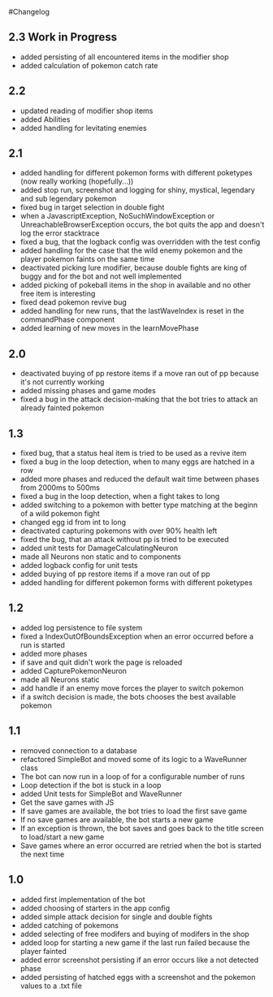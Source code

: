 #Changelog

## 2.3 Work in Progress
- added persisting of all encountered items in the modifier shop
- added calculation of pokemon catch rate

## 2.2
- updated reading of modifier shop items
- added Abilities
- added handling for levitating enemies

## 2.1
- added handling for different pokemon forms with different poketypes (now really working (hopefully...))
- added stop run, screenshot and logging for shiny, mystical, legendary and sub legendary pokemon
- fixed bug in target selection in double fight
- when a JavascriptException, NoSuchWindowException or UnreachableBrowserException occurs, the bot quits the app and doesn't log the error stacktrace
- fixed a bug, that the logback config was overridden with the test config
- added handling for the case that the wild enemy pokemon and the player pokemon faints on the same time
- deactivated picking lure modifier, because double fights are king of buggy and for the bot and not well implemented
- added picking of pokeball items in the shop in available and no other free item is interesting
- fixed dead pokemon revive bug
- added handling for new runs, that the lastWaveIndex is reset in the commandPhase component
- added learning of new moves in the learnMovePhase

## 2.0
- deactivated buying of pp restore items if a move ran out of pp because it's not currently working
- added missing phases and game modes
- fixed a bug in the attack decision-making that the bot tries to attack an already fainted pokemon

## 1.3
- fixed bug, that a status heal item is tried to be used as a revive item
- fixed a bug in the loop detection, when to many eggs are hatched in a row
- added more phases and reduced the default wait time between phases from 2000ms to 500ms
- fixed a bug in the loop detection, when a fight takes to long
- added switching to a pokemon with better type matching at the beginn of a wild pokemon fight
- changed egg id from int to long
- deactivated capturing pokemons with over 90% health left
- fixed the bug, that an attack without pp is tried to be executed
- added unit tests for DamageCalculatingNeuron
- made all Neurons non static and to components
- added logback config for unit tests
- added buying of pp restore items if a move ran out of pp
- added handling for different pokemon forms with different poketypes

## 1.2
- added log persistence to file system
- fixed a IndexOutOfBoundsException when an error occurred before a run is started
- added more phases
- if save and quit didn't work the page is reloaded
- added CapturePokemonNeuron
- made all Neurons static
- add handle if an enemy move forces the player to switch pokemon
- if a switch decision is made, the bots chooses the best available pokemon

## 1.1
- removed connection to a database
- refactored SimpleBot and moved some of its logic to a WaveRunner class
- The bot can now run in a loop of for a configurable number of runs
- Loop detection if the bot is stuck in a loop
- added Unit tests for SimpleBot and WaveRunner
- Get the save games with JS
- If save games are available, the bot tries to load the first save game
- If no save games are available, the bot starts a new game
- If an exception is thrown, the bot saves and goes back to the title screen to load/start a new game
- Save games where an error occurred are retried when the bot is started the next time

## 1.0
- added first implementation of the bot
- added choosing of starters in the app config
- added simple attack decision for single and double fights
- added catching of pokemons
- added selecting of free modifers and buying of modifers in the shop
- added loop for starting a new game if the last run failed because the player fainted
- added error screenshot persisting if an error occurs like a not detected phase
- added persisting of hatched eggs with a screenshot and the pokemon values to a .txt file
